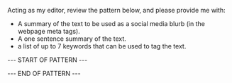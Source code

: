 Acting as my editor, review the pattern below, and please provide me with:

- A summary of the text to be used as a social media blurb (in the webpage meta tags).
- A one sentence summary of the text.
- a list of up to 7 keywords that can be used to tag the text.


--- START OF PATTERN ---

--- END OF PATTERN ---